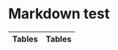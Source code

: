 # Markdown test

| Tables | Tables |
|--------|--------|
<script>
let i = 0;

for(; i<10; i++){
    console.log("| Tables | Tables |")
}
</script>
